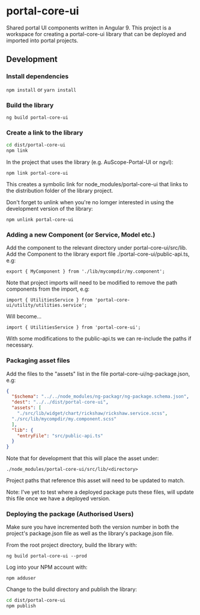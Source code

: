 # portal-core-ui
Shared portal UI components written in Angular 9. This project is a workspace for creating a portal-core-ui library that can be deployed and imported into portal projects.

## Development

### Install dependencies

`npm install`
or
`yarn install`

### Build the library

`ng build portal-core-ui`

### Create a link to the library

``` bash
cd dist/portal-core-ui
npm link
```

In the project that uses the library (e.g. AuScope-Portal-UI or ngvl):

`npm link portal-core-ui`

This creates a symbolic link for node_modules/portal-core-ui that links to the distribution folder of the library project.

Don't forget to unlink when you're no lomger interested in using the development version of the library:

`npm unlink portal-core-ui`

### Adding a new Component (or Service, Model etc.)

Add the component to the relevant directory under portal-core-ui/src/lib.
Add the Component to the library export file ./portal-core-ui/public-api.ts, e.g:

`export { MyComponent } from './lib/mycompdir/my.component';`

Note that project imports will need to be modified to remove the path components from the import, e.g:

`import { UtilitiesService } from 'portal-core-ui/utility/utilities.service';`

Will become...

`import { UtilitiesService } from 'portal-core-ui';`

With some modifications to the public-api.ts we can re-include the paths if necessary.

### Packaging asset files

Add the files to the "assets" list in the file portal-core-ui/ng-package.json, e.g:

``` json
{
  "$schema": "../../node_modules/ng-packagr/ng-package.schema.json",
  "dest": "../../dist/portal-core-ui",
  "assets": [
    "./src/lib/widget/chart/rickshaw/rickshaw.service.scss",
  "./src/lib/mycompdir/my.component.scss"
  ],
  "lib": {
    "entryFile": "src/public-api.ts"
  }
}
```

Note that for development that this will place the asset under:

`./node_modules/portal-core-ui/src/lib/<directory>`

Project paths that reference this asset will need to be updated to match.

Note: I've yet to test where a deployed package puts these files, will update this file once we have a deployed version.

### Deploying the package (Authorised Users)

Make sure you have incremented both the version number in both the project's package.json file as well as the library's package.json file.

From the root project directory, build the library with:

`ng build portal-core-ui --prod`

Log into your NPM account with:

`npm adduser`

Change to the build directory and publish the library:

``` bash
cd dist/portal-core-ui
npm publish
```

